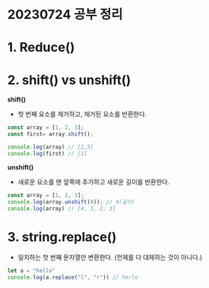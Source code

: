 20230724 공부 정리
================================
# 1. Reduce()

# 2. shift() vs unshift()
**shift()**
- 첫 번째 요소를 제거하고, 제거된 요소를 반환한다.

```jsx
const array = [1, 2, 3];
const first= array.shift();

console.log(array) // [2,3]
console.log(first) // [1]

```

**unshift()**
- 새로운 요소를 맨 앞쪽에 추가하고 새로운 길이를 반환한다.

```jsx
const array = [1, 2, 3];
console.log(array.unshift(4)); // 4(길이)
console.log(array) // [4, 1, 2, 3]

```

# 3. string.replace()

- 일치하는 첫 번째 문자열만 변환한다. (전체를 다 대체하는 것이 아니다.)

```jsx
let a = "hello"
console.log(a.replace("l", "r")) // herlo
```